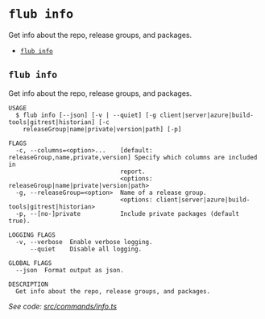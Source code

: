 `flub info`
===========

Get info about the repo, release groups, and packages.

* [`flub info`](#flub-info)

## `flub info`

Get info about the repo, release groups, and packages.

```
USAGE
  $ flub info [--json] [-v | --quiet] [-g client|server|azure|build-tools|gitrest|historian] [-c
    releaseGroup|name|private|version|path] [-p]

FLAGS
  -c, --columns=<option>...    [default: releaseGroup,name,private,version] Specify which columns are included in
                               report.
                               <options: releaseGroup|name|private|version|path>
  -g, --releaseGroup=<option>  Name of a release group.
                               <options: client|server|azure|build-tools|gitrest|historian>
  -p, --[no-]private           Include private packages (default true).

LOGGING FLAGS
  -v, --verbose  Enable verbose logging.
      --quiet    Disable all logging.

GLOBAL FLAGS
  --json  Format output as json.

DESCRIPTION
  Get info about the repo, release groups, and packages.
```

_See code: [src/commands/info.ts](https://github.com/microsoft/FluidFramework/blob/main/build-tools/packages/build-cli/src/commands/info.ts)_
